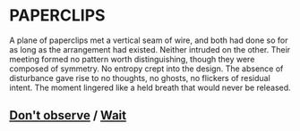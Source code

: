 # PAPERCLIPS

A plane of paperclips met a vertical seam of wire, and both had done so for as long as the arrangement had existed. Neither intruded on the other. Their meeting formed no pattern worth distinguishing, though they were composed of symmetry. No entropy crept into the design. The absence of disturbance gave rise to no thoughts, no ghosts, no flickers of residual intent. The moment lingered like a held breath that would never be released.

## [Don't observe](page-88fc1ae0d78fb6bc) / [Wait](page-b72f454f18f0174c)
